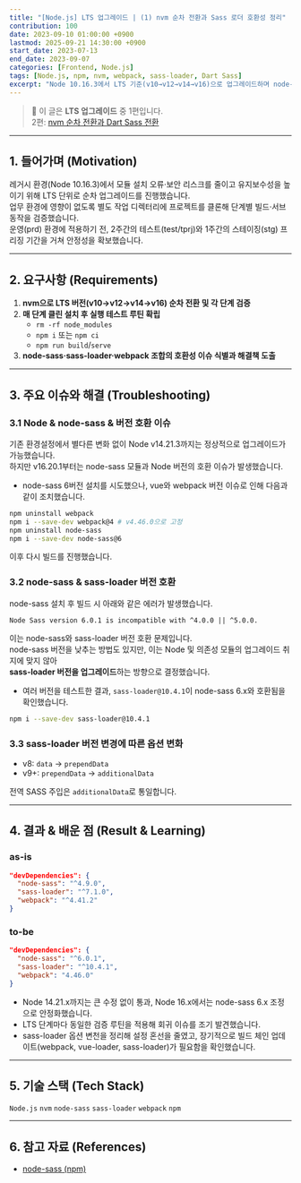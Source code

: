 ```yaml
---
title: "[Node.js] LTS 업그레이드 | (1) nvm 순차 전환과 Sass 로더 호환성 정리"
contribution: 100
date: 2023-09-10 01:00:00 +0900
lastmod: 2025-09-21 14:30:00 +0900
start_date: 2023-07-13
end_date: 2023-09-07
categories: [Frontend, Node.js]
tags: [Node.js, npm, nvm, webpack, sass-loader, Dart Sass]
excerpt: "Node 10.16.3에서 LTS 기준(v10→v12→v14→v16)으로 업그레이드하며 node-sass·sass-loader 호환 이슈를 해결하고 Dart Sass 전환까지 정리했습니다."
---
```


> 📌 이 글은 **LTS 업그레이드** 중 1편입니다.  
> 2편: [nvm 순차 전환과 Dart Sass 전환](/posts/nodejs_version_2)  

---

## 1. 들어가며 (Motivation)

레거시 환경(Node 10.16.3)에서 모듈 설치 오류·보안 리스크를 줄이고 유지보수성을 높이기 위해 LTS 단위로 순차 업그레이드를 진행했습니다.  
업무 환경에 영향이 없도록 별도 작업 디렉터리에 프로젝트를 클론해 단계별 빌드·서브 동작을 검증했습니다.  
운영(prd) 환경에 적용하기 전, 2주간의 테스트(test/tprj)와 1주간의 스테이징(stg) 프리징 기간을 거쳐 안정성을 확보했습니다.

---

## 2. 요구사항 (Requirements)

1. **nvm으로 LTS 버전(v10→v12→v14→v16) 순차 전환 및 각 단계 검증**
2. **매 단계 클린 설치 후 실행 테스트 루틴 확립**  
   - `rm -rf node_modules`  
   - `npm i` 또는 `npm ci`  
   - `npm run build`/`serve`
3. **node-sass·sass-loader·webpack 조합의 호환성 이슈 식별과 해결책 도출**

---

## 3. 주요 이슈와 해결 (Troubleshooting)

### 3.1 Node & node-sass & 버전 호환 이슈

기존 환경설정에서 별다른 변화 없이 Node v14.21.3까지는 정상적으로 업그레이드가 가능했습니다.  
하지만 v16.20.1부터는 node-sass 모듈과 Node 버전의 호환 이슈가 발생했습니다.

- node-sass 6버전 설치를 시도했으나, vue와 webpack 버전 이슈로 인해 다음과 같이 조치했습니다.

```bash
npm uninstall webpack
npm i --save-dev webpack@4 # v4.46.0으로 고정
npm uninstall node-sass
npm i --save-dev node-sass@6
```

이후 다시 빌드를 진행했습니다.

### 3.2 node-sass & sass-loader 버전 호환

node-sass 설치 후 빌드 시 아래와 같은 에러가 발생했습니다.

```
Node Sass version 6.0.1 is incompatible with ^4.0.0 || ^5.0.0.
```

이는 node-sass와 sass-loader 버전 호환 문제입니다.  
node-sass 버전을 낮추는 방법도 있지만, 이는 Node 및 의존성 모듈의 업그레이드 취지에 맞지 않아  
**sass-loader 버전을 업그레이드**하는 방향으로 결정했습니다.

- 여러 버전을 테스트한 결과, `sass-loader@10.4.1`이 node-sass 6.x와 호환됨을 확인했습니다.

```bash
npm i --save-dev sass-loader@10.4.1
```

### 3.3 sass-loader 버전 변경에 따른 옵션 변화

- v8: `data` → `prependData`
- v9+: `prependData` → `additionalData`

전역 SASS 주입은 `additionalData`로 통일합니다.

---

## 4. 결과 & 배운 점 (Result & Learning)


### as-is

```json
"devDependencies": {
  "node-sass": "^4.9.0",
  "sass-loader": "^7.1.0",
  "webpack": "^4.41.2"
}
```

### to-be

```json
"devDependencies": {
  "node-sass": "^6.0.1",
  "sass-loader": "^10.4.1",
  "webpack": "4.46.0"
}
```

- Node 14.21.x까지는 큰 수정 없이 통과, Node 16.x에서는 node-sass 6.x 조정으로 안정화했습니다.
- LTS 단계마다 동일한 검증 루틴을 적용해 회귀 이슈를 조기 발견했습니다.
- sass-loader 옵션 변천을 정리해 설정 혼선을 줄였고, 장기적으로 빌드 체인 업데이트(webpack, vue-loader, sass-loader)가 필요함을 확인했습니다.

---

## 5. 기술 스택 (Tech Stack)

`Node.js` `nvm` `node-sass` `sass-loader` `webpack` `npm`

---

## 6. 참고 자료 (References)

- [node-sass (npm)](https://www.npmjs.com/package/node-sass#node-version-support-policy)